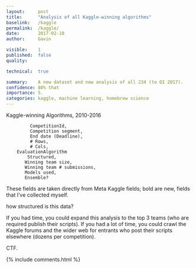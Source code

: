 ```yaml
---
layout:     post
title:      "Analysis of all Kaggle-winning algorithms"
baselink:   /kaggle
permalink:  /kaggle/
date:       2017-02-10
author:     Gavin   

visible:	1
published:	false
quality:    

technical: 	true

summary:    A new dataset and new analysis of all 234 (to Q1 2017).
confidence: 80% that 
importance: 5.
categories: kaggle, machine learning, homebrew science
---
```


Kaggle-winning Algorithms, 2010-2016

             CompetitionId,  
             Competition segment,
             End date (Deadline),
             # Rows,
             # Cols,
        EvaluationAlgorithm
            Structured,
           Winning team size,         
           Winning team # submissions,
           Models used,
           Ensemble? 


These fields are taken directly from Meta Kaggle fields; bold are new, fields that I’ve collected myself.

how structured is this data?

If you had time, you could expand this analysis to the top 3 teams (who are required publish their scripts). If you had a lot of time, you could crawl the Kaggle forums and the wider web for entrants who post their scripts elsewhere (dozens per competition).

 

 CTF.



 {%  include comments.html %}